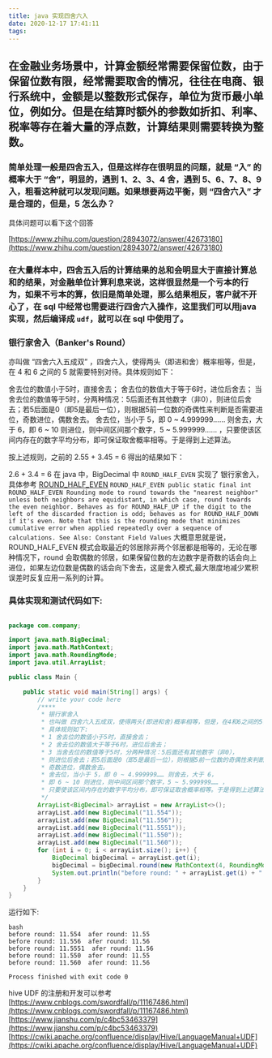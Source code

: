 ```yaml
---
title: java 实现四舍六入
date: 2020-12-17 17:41:11
tags:
---
```



## 在金融业务场景中，计算金额经常需要保留位数，由于保留位数有限，经常需要取舍的情况，往往在电商、银行系统中，金额是以整数形式保存，单位为货币最小单位，例如分。但是在结算时额外的参数如折扣、利率、税率等存在着大量的浮点数，计算结果则需要转换为整数。

### 简单处理一般是四舍五入，但是这样存在很明显的问题，就是 “入” 的概率大于 “舍”，明显的，遇到 1、2、3、4 舍，遇到 5、6、7、8、9 入，粗看这种就可以发现问题。如果想要两边平衡，则 “四舍六入” 才是合理的，但是，5 怎么办？
具体问题可以看下这个回答

[https://www.zhihu.com/question/28943072/answer/42673180](https://www.zhihu.com/question/28943072/answer/42673180)

### 在大量样本中，四舍五入后的计算结果的总和会明显大于直接计算总和的结果，对金融单位计算利息来说，这样很显然是一个亏本的行为，如果不亏本的算，依旧是简单处理，那么结果相反，客户就不开心了，在 sql 中经常也需要进行四舍六入操作，这里我们可以用java 实现，然后编译成 `udf`，就可以在 sql 中使用了。

### 银行家舍入（Banker's Round）
亦叫做 “四舍六入五成双” ，四舍六入，使得两头（即进和舍）概率相等，但是，在 4 和 6 之间的 5 就需要特别对待。具体规则如下：

舍去位的数值小于5时，直接舍去；
舍去位的数值大于等于6时，进位后舍去；
当舍去位的数值等于5时，分两种情况：5后面还有其他数字（非0），则进位后舍去；若5后面是0（即5是最后一位），则根据5前一位数的奇偶性来判断是否需要进位，奇数进位，偶数舍去。
舍去位，当小于 5，即 0 ~ 4.999999…… 则舍去，大于 6，即 6 ~ 10 则进位，则中间区间那个数字，5 ~ 5.999999…… ，只要使该区间内存在的数字平均分布，即可保证取舍概率相等。于是得到上述算法。
<!-- more -->
按上述规则，之前的 2.55 + 3.45 = 6 得出的结果如下：

2.6 + 3.4 = 6
在 java 中，BigDecimal 中 `ROUND_HALF_EVEN` 实现了 银行家舍入，具体参考 [ROUND_HALF_EVEN](https://docs.oracle.com/javase/7/docs/api/java/math/BigDecimal.html#ROUND_HALF_EVEN)
`
ROUND_HALF_EVEN
public static final int ROUND_HALF_EVEN
Rounding mode to round towards the "nearest neighbor" unless both neighbors are equidistant, in which case, round towards the even neighbor. Behaves as for ROUND_HALF_UP if the digit to the left of the discarded fraction is odd; behaves as for ROUND_HALF_DOWN if it's even. Note that this is the rounding mode that minimizes cumulative error when applied repeatedly over a sequence of calculations.
See Also:
Constant Field Values
`
大概意思就是说，ROUND_HALF_EVEN 模式会取最近的邻居除非两个邻居都是相等的，无论在哪种情况下，round 会取偶数的邻居，如果保留位数的左边数字是奇数的话会向上进位，如果左边位数是偶数的话会向下舍去，这是舍入模式,最大限度地减少累积误差时反复应用一系列的计算。
### 具体实现和测试代码如下:
```java

package com.company;

import java.math.BigDecimal;
import java.math.MathContext;
import java.math.RoundingMode;
import java.util.ArrayList;

public class Main {

    public static void main(String[] args) {
        // write your code here
        /****
         * 银行家舍入
         * 也叫做 四舍六入五成双，使得两头(即进和舍)概率相等，但是，在4和6之间的5需要特别对待，
         * 具体规则如下:
         * 1 舍去位的数值小于5时，直接舍去；
         * 2 舍去位的数值大于等于6时，进位后舍去；
         * 3 当舍去位的数值等于5时，分两种情况：5后面还有其他数字（非0），
         * 则进位后舍去；若5后面是0（即5是最后一位），则根据5前一位数的奇偶性来判断是否需要进位，
         * 奇数进位，偶数舍去。
         * 舍去位，当小于 5，即 0 ~ 4.999999…… 则舍去，大于 6，
         * 即 6 ~ 10 则进位，则中间区间那个数字，5 ~ 5.999999…… ，
         * 只要使该区间内存在的数字平均分布，即可保证取舍概率相等。于是得到上述算法。
         */
        ArrayList<BigDecimal> arrayList = new ArrayList<>();
        arrayList.add(new BigDecimal("11.554"));
        arrayList.add(new BigDecimal("11.556"));
        arrayList.add(new BigDecimal("11.5551"));
        arrayList.add(new BigDecimal("11.550"));
        arrayList.add(new BigDecimal("11.560"));
        for (int i = 0; i < arrayList.size(); i++) {
            BigDecimal bigDecimal = arrayList.get(i);
            bigDecimal = bigDecimal.round(new MathContext(4, RoundingMode.HALF_EVEN));
            System.out.println("before round: " + arrayList.get(i) + "  afer round: " + bigDecimal);
        }
    }
}

```
运行如下:
```
bash
before round: 11.554  afer round: 11.55
before round: 11.556  afer round: 11.56
before round: 11.5551  afer round: 11.56
before round: 11.550  afer round: 11.55
before round: 11.560  afer round: 11.56

Process finished with exit code 0
```
hive UDF 的注册和开发可以参考
[https://www.cnblogs.com/swordfall/p/11167486.html](https://www.cnblogs.com/swordfall/p/11167486.html)
[https://www.jianshu.com/p/c4bc53463379](https://www.jianshu.com/p/c4bc53463379)
[https://cwiki.apache.org/confluence/display/Hive/LanguageManual+UDF](https://cwiki.apache.org/confluence/display/Hive/LanguageManual+UDF)



